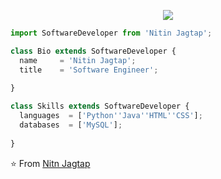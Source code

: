 <p align="center">
  <img src="https://github.com/thompsonemerson/thompsonemerson/raw/master/cover-thompson.png" />
</p>

```js
import SoftwareDeveloper from 'Nitin Jagtap';

class Bio extends SoftwareDeveloper {
  name     = 'Nitin Jagtap';
  title    = 'Software Engineer';
  
}

class Skills extends SoftwareDeveloper {
  languages  = ['Python''Java''HTML''CSS'];
  databases  = ['MySQL'];
 
}
```

⭐️ From [Nitn Jagtap](https://github.com/Nitin2209)
